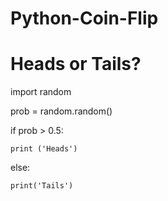 # Python-Coin-Flip
# Heads or Tails?

import random

prob = random.random()

if prob > 0.5: 

    print ('Heads')
    
else:  

    print('Tails')
